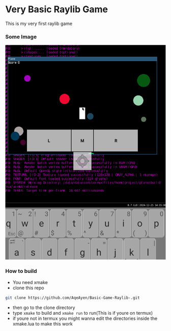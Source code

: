 # Very Basic Raylib Game

This is my very first raylib game

### Some Image
![Cool](Screenshot_2024_1225_141512.png) 

### How to build
- You need xmake 
- clone this repo
```sh
git clone https://github.com/AqeAyen/Basic-Game-Raylib-.git
```
- then go to the clone directory
- type ```xmake``` to build and ```xmake run``` to run(This is if youre on termux)
- if youre not in termux you might wanna edit the directories inside the xmake.lua to make this work
